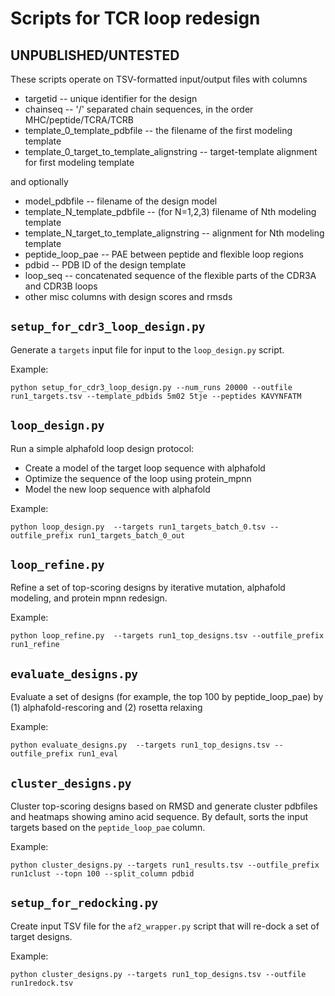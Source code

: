# Scripts for TCR loop redesign

## UNPUBLISHED/UNTESTED

These scripts operate on TSV-formatted input/output files with columns

* targetid -- unique identifier for the design
* chainseq -- '/' separated chain sequences, in the order MHC/peptide/TCRA/TCRB
* template_0_template_pdbfile -- the filename of the first modeling template 
* template_0_target_to_template_alignstring -- target-template alignment for first modeling template

and optionally

* model_pdbfile -- filename of the design model
* template_N_template_pdbfile -- (for N=1,2,3) filename of Nth modeling template
* template_N_target_to_template_alignstring -- alignment for Nth modeling template
* peptide_loop_pae -- PAE between peptide and flexible loop regions
* pdbid -- PDB ID of the design template
* loop_seq -- concatenated sequence of the flexible parts of the CDR3A and CDR3B loops
* other misc columns with design scores and rmsds

## `setup_for_cdr3_loop_design.py`

Generate a `targets` input file for input to the `loop_design.py` script.

Example:

```
python setup_for_cdr3_loop_design.py --num_runs 20000 --outfile run1_targets.tsv --template_pdbids 5m02 5tje --peptides KAVYNFATM
```


## `loop_design.py`

Run a simple alphafold loop design protocol:

* Create a model of the target loop sequence with alphafold
* Optimize the sequence of the loop using protein_mpnn
* Model the new loop sequence with alphafold

Example:

```
python loop_design.py  --targets run1_targets_batch_0.tsv --outfile_prefix run1_targets_batch_0_out
```

## `loop_refine.py`

Refine a set of top-scoring designs by iterative mutation, alphafold modeling, and protein mpnn redesign.

Example:

```
python loop_refine.py  --targets run1_top_designs.tsv --outfile_prefix run1_refine
```

## `evaluate_designs.py`

Evaluate a set of designs (for example, the top 100 by peptide_loop_pae) by
(1) alphafold-rescoring and (2) rosetta relaxing

Example:

```
python evaluate_designs.py  --targets run1_top_designs.tsv --outfile_prefix run1_eval
```

## `cluster_designs.py`

Cluster top-scoring designs based on RMSD and generate cluster pdbfiles and
heatmaps showing amino acid sequence. By default, sorts the input targets based
on the `peptide_loop_pae` column.

Example:
```
python cluster_designs.py --targets run1_results.tsv --outfile_prefix run1clust --topn 100 --split_column pdbid
```

## `setup_for_redocking.py`

Create input TSV file for the `af2_wrapper.py` script that will re-dock a set of
target designs. 

Example:
```
python cluster_designs.py --targets run1_top_designs.tsv --outfile run1redock.tsv
```
